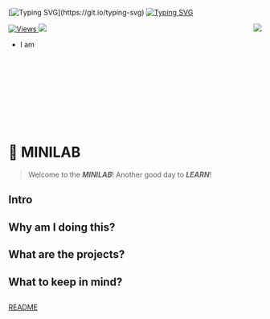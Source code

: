 <!---# <img src="https://media.giphy.com/media/hvRJCLFzcasrR4ia7z/giphy.gif" width="28"> Hi, I’m waterSensei  --->


[![Typing SVG](https://readme-typing-svg.herokuapp.com?color=%2360CEFF&size=40&center=true&vCenter=true&multiline=true&width=1000&height=65&lines=Hi%2C+I'm+waterSensei!)](https://git.io/typing-svg)
[![Typing SVG](https://readme-typing-svg.herokuapp.com?font=Corbel&color=%2360CEFF&center=true&vCenter=true&multiline=true&width=1000&height=80&lines=Graduated+from+the+Australian+National+University;Major+in+Electronic+and+communication+System+%26+Mechatronic+System)](https://git.io/typing-svg)
 
<a href="https://github.com/anuraghazra/github-readme-stats">
  <img align="right" src="https://github-readme-stats.vercel.app/api?username=waterSensei&show_icons=true&theme=react" />
</a>


<p align="left">
  <a href="https://github.com/waterSensei/waterSensei">
    <img src="https://komarev.com/ghpvc/?username=waterSensei&style=flat-square&label=VIEWS&" alt="Views" />
  </a>
  <a href="https://github.com/waterSensei/waterSensei">
    <img src="https://img.shields.io/github/last-commit/waterSensei/waterSensei?&style=flat-square&label=Last Commit" />
  </a>
</p>

* I am

<br /><br /><br /><br /><br /><br /><br /><br /> 

# 🤖 MINILAB

  

> Welcome to the ***MINILAB***! Another good day to ***LEARN***!

## Intro 

## Why am I doing this?

## What are the projects?

## What to keep in mind? 

##
[README](README.md)


<!---
waterSensei/waterSensei is a ✨ special ✨ repository because its `README.md` (this file) appears on your GitHub profile.
You can click the Preview link to take a look at your changes.
--->
